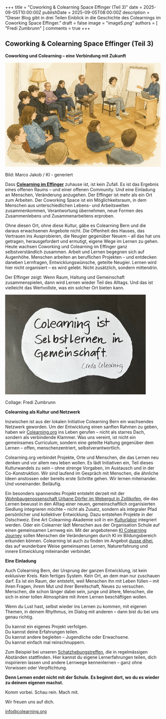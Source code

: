 +++
title = "Coworking & Colearning Space Effinger (Teil 3)"
date = 2025-09-05T10:00:00Z
publishDate = 2025-09-05T08:00:00Z
description = "Dieser Blog gibt in drei Teilen Einblick in die Geschichte des Colearnings im Coworking Space Effinger."
draft = false
image = "image5.png"
authors = [ "Fredi Zumbrunn" ]
comments = true
+++
## **Coworking & Colearning Space Effinger (Teil 3\)**

**Coworking und Colearning – eine Verbindung mit Zukunft**

![](image5.png)

Bild: Marco Jakob  / KI \- generiert

Dass [**Colearning im Effinger**](https://www.colearningbern.ch/) zuhause ist, ist kein Zufall. Es ist das Ergebnis eines offenen Raums – und einer offenen Community. Und eine Einladung an Menschen, Veränderung anzugehen. Der Effinger ist mehr als ein Ort zum Arbeiten. Der Coworking Space ist ein Möglichkeitsraum, in dem Menschen aus unterschiedlichen Lebens- und Arbeitswelten zusammenkommen, Verantwortung übernehmen, neue Formen des Zusammenlebens und Zusammenarbeitens erproben.

Ohne diesen Ort, ohne diese Kultur, gäbe es Colearning Bern und die daraus erwachsenen Angebote nicht. Die Offenheit des Hauses, das Vertrauen ins Ausprobieren, die Neugier gegenüber Neuem – all das hat uns getragen, herausgefordert und ermutigt, eigene Wege im Lernen zu gehen. Heute wachsen Coworking und Colearning im Effinger ganz selbstverständlich zusammen. Arbeit und Lernen begegnen sich auf Augenhöhe. Menschen arbeiten an beruflichen Projekten – und entdecken daneben Lernfragen, Entwicklungswünsche, geteilte Neugier. Lernen wird hier nicht organisiert – es wird gelebt. Nicht zusätzlich, sondern mittendrin.

Der Effinger zeigt: Wenn Raum, Haltung und Gemeinschaft zusammenspielen, dann wird Lernen wieder Teil des Alltags. Und das ist vielleicht das Wertvollste, was ein solcher Ort bieten kann.

![](image6.png)

Collage: Fredi Zumbrunn

**Colearning als Kultur und Netzwerk**

Inzwischen ist aus der lokalen Initiative Colearning Bern ein wachsendes Netzwerk geworden. Um der Entwicklung einen sanften Rahmen zu geben, haben wir [Colearning.org](http://Colearning.org) ins Leben gerufen – nicht als starres Dach, sondern als verbindende Klammer. Was uns vereint, ist nicht ein gemeinsames Curriculum, sondern eine geteilte Haltung gegenüber dem Lernen – offen, menschenzentriert, selbstverantwortlich.

Colearning.org verbindet Projekte, Orte und Menschen, die das Lernen neu denken und vor allem neu leben wollen. Es lädt Initiativen ein, Teil dieses Kulturwandels zu sein – ohne strenge Vorgaben, im Austausch und in der Co-Konstruktion. Wir sind laufend im Gespräch mit Menschen, die ähnliche Ideen anstossen oder bereits erste Schritte gehen. Wir lernen miteinander. Und voneinander. Beiläufig. 

Ein besonders spannendes Projekt entsteht derzeit mit der [Wohnbaugenossenschaft Urbane Dörfer im Webergut in Zollikofen](https://www.urbanedoerfer.ch/), die das Lernen bewusst in den Alltag einer neuen, gemeinschaftlich organisierten Siedlung integrieren möchte – nicht als Zusatz, sondern als integraler Pfad persönlicher und kollektiver Entwicklung. Dazu entstehen Projekte in der Ostschweiz. Eine Art Colearning-Akademie soll in ein [Kulturlabor](https://kulturlabor.sh/) integriert werden. Oder ein Colearner lädt Menschen aus der Organisation Schule auf einen gemeinsamen Lernweg ein.  Mit der angebotenen [KI Colearning Journey](https://learnflow.city/%E2%9D%93-22-haufig-gestellte-fragen-faq-zur-ki-colearning-journey/) sollen Menschen die Veränderungen durch KI im Bildungsbereich erkunden können. Colearning ist auch zu finden im Angebot [dusse dihei](https://www.dussedihei.ch/), das auf wunderbare Weise gemeinsames Lernen, Naturerfahrung und innere Entwicklung miteinander verbindet. 

**Eine Einladung**

Auch Colearning Bern, der Ursprung der ganzen Entwicklung, ist kein exklusiver Kreis. Kein fertiges System. Kein Ort, an dem man nur zuschauen darf. Es ist ein Raum, der entsteht, weil Menschen ihn mit Leben füllen – mit ihren Fragen, ihrem Mut und ihrer Bereitschaft, Neues zu versuchen. Menschen, die schon länger dabei sein, junge und ältere, Menschen, die sich in einer tollen Atmosphäre mit ihrem Lernen beschäftigen wollen. 

Wenn du Lust hast, selbst wieder ins Lernen zu kommen, mit eigenen Themen, in deinem Rhythmus, im Dialog mit anderen – dann bist du bei uns genau richtig.

Du kannst ein eigenes Projekt verfolgen.  
Du kannst deine Erfahrungen teilen.  
Du kannst andere begleiten – Jugendliche oder Erwachsene.  
Du kannst einfach mal reinschnuppern.

Zum Beispiel bei unseren [Schatzhebungstreffen](https://www.effinger.ch/events/), die in regelmässigen Abständen stattfinden. Hier kannst du eigene Lernerfahrungen teilen, dich inspirieren lassen und andere Lernwege kennenlernen – ganz ohne Vorwissen oder Verpflichtung.

**Denn Lernen endet nicht mit der Schule. Es beginnt dort, wo du es wieder zu deinem eigenen machst.**

Komm vorbei. Schau rein. Mach mit.

Wir freuen uns auf dich.

[info@colearning.org](mailto:info@colearning.org)
